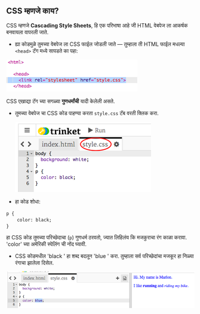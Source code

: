 ## CSS म्हणजे काय?

CSS म्हणजे **Cascading Style Sheets**, हि एक परिभाषा आहे जी HTML वेबपेज ला आकर्षक बनवायला वापरली जाते.

+ ह्या कोडमुळे तुमच्या वेबपेज ला CSS फाईल जोडली जाते — तुम्हाला ती HTML फाईल मधल्या `<head>` टॅग मध्ये सापडते का पहा:

![screenshot](images/birthday-css-link.png)

CSS एखाद्या टॅग च्या सगळ्या **गुणधर्मांची** यादी केलेली असते.

+ तुमच्या वेबपेज चा CSS कोड पाहण्या करता `style.css` टॅब वरती क्लिक करा.
    
    ![screenshot](images/birthday-css-tab.png)

+ हा कोड शोधा:

```html
p {
    color: black;
}
```

हा CSS कोड तुमच्या परिच्छेदाचा (`p`) गुणधर्म ठरवतो, ज्यात लिहिलंय कि मजकुराचा रंग काळा करावा. 'color' च्या अमेरिकी स्पेलिंग ची नोंद घ्यावी.

+ CSS कोडमधील 'black ' हा शब्द बदलून 'blue ' करा. तुम्हाला सर्व परिच्छेदांचा मजकूर हा निळ्या रंगाचा झालेला दिसेल.

![screenshot](images/birthday-edit-css.png)